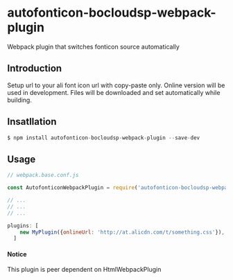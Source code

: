 # autofonticon-bocloudsp-webpack-plugin
Webpack plugin that switches fonticon source automatically

## Introduction
Setup url to your ali font icon url with copy-paste only. Online version will be used in development. Files will be downloaded and set automatically while building.

## Insatllation
```javascript
$ npm install autofonticon-bocloudsp-webpack-plugin --save-dev
```

## Usage
```javascript
// webpack.base.conf.js

const AutofonticonWebpackPlugin = require('autofonticon-bocloudsp-webpack-plugin');

// ...
// ...
// ...

plugins: [
    new MyPlugin({onlineUrl: 'http://at.alicdn.com/t/something.css'}),
  ]
```

#### Notice
This plugin is peer dependent on HtmlWebpackPlugin